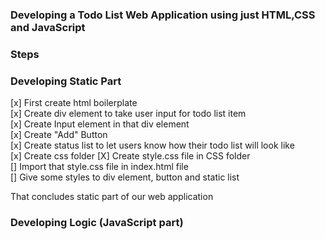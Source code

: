 ### Developing a Todo List Web Application using just HTML,CSS and JavaScript  

### Steps    

### Developing  Static Part  


[x] First create html boilerplate  
[x] Create div element to take user input for todo list item  
[x] Create Input element in that div element   
[x] Create "Add" Button   
[x] Create status list to let users know how their todo list will look like  
[x] Create css folder
[X] Create style.css file in CSS folder  
[] Import that style.css file in index.html file  
[] Give some styles to div element, button and static list  

That concludes static part of our web application    

### Developing Logic (JavaScript part)


 
